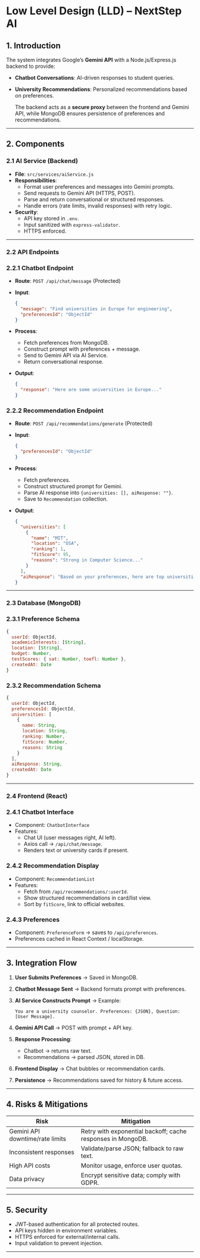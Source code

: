 # **Low Level Design (LLD) – NextStep AI**

## **1. Introduction**

The system integrates Google’s **Gemini API** with a Node.js/Express.js backend to provide:

- **Chatbot Conversations**: AI-driven responses to student queries.
- **University Recommendations**: Personalized recommendations based on preferences.

    The backend acts as a **secure proxy** between the frontend and Gemini API, while MongoDB ensures persistence of preferences and recommendations.


---

## **2. Components**

### **2.1 AI Service (Backend)**

- **File**: `src/services/aiService.js`
- **Responsibilities**:
    - Format user preferences and messages into Gemini prompts.
    - Send requests to Gemini API (HTTPS, POST).
    - Parse and return conversational or structured responses.
    - Handle errors (rate limits, invalid responses) with retry logic.
- **Security**:
    - API key stored in `.env`.
    - Input sanitized with `express-validator`.
    - HTTPS enforced.

---

### **2.2 API Endpoints**

### **2.2.1 Chatbot Endpoint**

- **Route**: `POST /api/chat/message` (Protected)
- **Input**:

    ```json
    {
      "message": "Find universities in Europe for engineering",
      "preferencesId": "ObjectId"
    }

    ```

- **Process**:
    - Fetch preferences from MongoDB.
    - Construct prompt with preferences + message.
    - Send to Gemini API via AI Service.
    - Return conversational response.
- **Output**:

    ```json
    {
      "response": "Here are some universities in Europe..."
    }

    ```


### **2.2.2 Recommendation Endpoint**

- **Route**: `POST /api/recommendations/generate` (Protected)
- **Input**:

    ```json
    {
      "preferencesId": "ObjectId"
    }

    ```

- **Process**:
    - Fetch preferences.
    - Construct structured prompt for Gemini.
    - Parse AI response into `{universities: [], aiResponse: ""}`.
    - Save to `Recommendation` collection.
- **Output**:

    ```json
    {
      "universities": [
        {
          "name": "MIT",
          "location": "USA",
          "ranking": 1,
          "fitScore": 95,
          "reasons": "Strong in Computer Science..."
        }
      ],
      "aiResponse": "Based on your preferences, here are top universities..."
    }

    ```


---

### **2.3 Database (MongoDB)**

### **2.3.1 Preference Schema**

```jsx
{
  userId: ObjectId,
  academicInterests: [String],
  location: [String],
  budget: Number,
  testScores: { sat: Number, toefl: Number },
  createdAt: Date
}

```

### **2.3.2 Recommendation Schema**

```jsx
{
  userId: ObjectId,
  preferencesId: ObjectId,
  universities: [
    {
      name: String,
      location: String,
      ranking: Number,
      fitScore: Number,
      reasons: String
    }
  ],
  aiResponse: String,
  createdAt: Date
}

```

---

### **2.4 Frontend (React)**

### **2.4.1 Chatbot Interface**

- Component: `ChatbotInterface`
- Features:
    - Chat UI (user messages right, AI left).
    - Axios call → `/api/chat/message`.
    - Renders text or university cards if present.

### **2.4.2 Recommendation Display**

- Component: `RecommendationList`
- Features:
    - Fetch from `/api/recommendations/:userId`.
    - Show structured recommendations in card/list view.
    - Sort by `fitScore`, link to official websites.

### **2.4.3 Preferences**

- Component: `PreferenceForm` → saves to `/api/preferences`.
- Preferences cached in React Context / localStorage.

---

## **3. Integration Flow**

1. **User Submits Preferences** → Saved in MongoDB.
2. **Chatbot Message Sent** → Backend formats prompt with preferences.
3. **AI Service Constructs Prompt** → Example:

    ```
    You are a university counselor. Preferences: {JSON}, Question: [User Message].

    ```

4. **Gemini API Call** → POST with prompt + API key.
5. **Response Processing**:
    - Chatbot → returns raw text.
    - Recommendations → parsed JSON, stored in DB.
6. **Frontend Display** → Chat bubbles or recommendation cards.
7. **Persistence** → Recommendations saved for history & future access.

---

## **4. Risks & Mitigations**

| **Risk** | **Mitigation** |
| --- | --- |
| Gemini API downtime/rate limits | Retry with exponential backoff; cache responses in MongoDB. |
| Inconsistent responses | Validate/parse JSON; fallback to raw text. |
| High API costs | Monitor usage, enforce user quotas. |
| Data privacy | Encrypt sensitive data; comply with GDPR. |

---

## **5. Security**

- JWT-based authentication for all protected routes.
- API keys hidden in environment variables.
- HTTPS enforced for external/internal calls.
- Input validation to prevent injection.

---